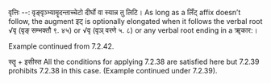 

वृत्तिः --: वृङ्वृञ्भ्यामॄदन्ताच्चेटो दीर्घो वा स्यान्न तु लिटि। As long as a लिँट् affix doesn’t follow, the augment इट् is optionally elongated when it follows the verbal root √वृ (वृङ् सम्भक्तौ ९. ४५) or √वृ (वृञ् वरणे ५. ८) or any verbal root ending in a ॠकार:।


Example continued from 7.2.42.


स्तॄ + इसीस्त All the conditions for applying 7.2.38 are satisfied here but 7.2.39 prohibits 7.2.38 in this case. (Example continued under 7.2.39).

